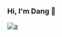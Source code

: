 ### Hi, I'm Dang 🤠
[![a](https://github-readme-stats.vercel.app/api?username=danquox)](https://github.com/anuraghazra/github-readme-stats)

<!--
**danquox/danquox** is a ✨ _special_ ✨ repository because its `README.md` (this file) appears on your GitHub profile.

Here are some ideas to get you started:

- 🔭 I’m currently working on ...
- 🌱 I’m currently learning ...
- 👯 I’m looking to collaborate on ...
- 🤔 I’m looking for help with ...
- 💬 Ask me about ...
- 📫 How to reach me: ...
- 😄 Pronouns: ...
- ⚡ Fun fact: ...
-->
